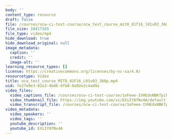 ```yaml
---
body: ''
content_type: resource
draft: false
file: /courses/ocw-ci-test-course/ocw_test_course_mit8_01f16_l01v03_360p_360p_16_9.mp4
file_size: 10417165
file_type: video/mp4
hide_download: true
hide_download_original: null
image_metadata:
  caption: ''
  credit: ''
  image-alt: ''
learning_resource_types: []
license: https://creativecommons.org/licenses/by-nc-sa/4.0/
resourcetype: Video
title: ocw_test_course_MIT8_01F16_L01v03_360p.mp4
uid: fe27e9e3-02a3-4bd6-9fb8-0a92e2c4ad9a
video_files:
  video_captions_file: /courses/ocw-ci-test-course/1oFeee-IVHEdxNBKfpikWNO06z1WhPqmT_transcript.webvtt
  video_thumbnail_file: https://img.youtube.com/vi/EXiIY8fNv4A/default.jpg
  video_transcript_file: /courses/ocw-ci-test-course/1oFeee-IVHEdxNBKfpikWNO06z1WhPqmT_transcript.pdf
video_metadata:
  video_speakers: ''
  video_tags: ''
  youtube_description: ''
  youtube_id: EXiIY8fNv4A
---
```

